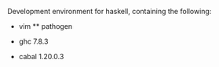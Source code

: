 Development environment for haskell, containing the following:

* vim 
** pathogen

* ghc 7.8.3

* cabal 1.20.0.3 
